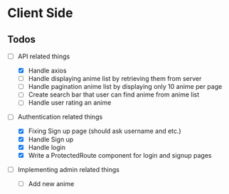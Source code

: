 # Client Side

## Todos

- [ ] API related things

  - [x] Handle axios
  - [ ] Handle displaying anime list by retrieving them from server
  - [ ] Handle pagination anime list by displaying only 10 anime per page
  - [ ] Create search bar that user can find anime from anime list
  - [ ] Handle user rating an anime

- [ ] Authentication related things

  - [x] Fixing Sign up page (should ask username and etc.)
  - [x] Handle Sign up
  - [x] Handle login
  - [x] Write a ProtectedRoute component for login and signup pages

- [ ] Implementing admin related things
  - [ ] Add new anime
